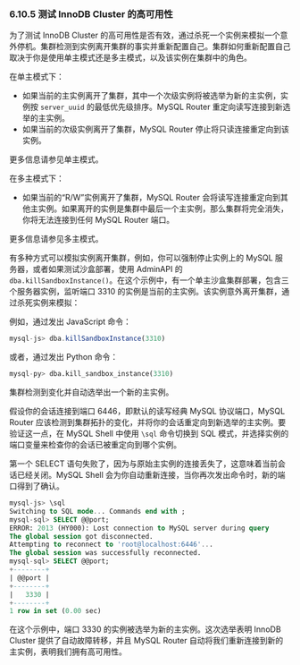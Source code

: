 ### 6.10.5 测试 InnoDB Cluster 的高可用性

为了测试 InnoDB Cluster 的高可用性是否有效，通过杀死一个实例来模拟一个意外停机。集群检测到实例离开集群的事实并重新配置自己。集群如何重新配置自己取决于你是使用单主模式还是多主模式，以及该实例在集群中的角色。

在单主模式下：

- 如果当前的主实例离开了集群，其中一个次级实例将被选举为新的主实例，实例按 `server_uuid` 的最低优先级排序。MySQL Router 重定向读写连接到新选举的主实例。
- 如果当前的次级实例离开了集群，MySQL Router 停止将只读连接重定向到该实例。

更多信息请参见单主模式。

在多主模式下：

- 如果当前的“R/W”实例离开了集群，MySQL Router 会将读写连接重定向到其他主实例。如果离开的实例是集群中最后一个主实例，那么集群将完全消失，你将无法连接到任何 MySQL Router 端口。

更多信息请参见多主模式。

有多种方式可以模拟实例离开集群，例如，你可以强制停止实例上的 MySQL 服务器，或者如果测试沙盒部署，使用 AdminAPI 的 `dba.killSandboxInstance()`。在这个示例中，有一个单主沙盒集群部署，包含三个服务器实例，监听端口 3310 的实例是当前的主实例。该实例意外离开集群，通过杀死实例来模拟：

例如，通过发出 JavaScript 命令：

```javascript
mysql-js> dba.killSandboxInstance(3310)
```

或者，通过发出 Python 命令：

```python
mysql-py> dba.kill_sandbox_instance(3310)
```

集群检测到变化并自动选举出一个新的主实例。

假设你的会话连接到端口 6446，即默认的读写经典 MySQL 协议端口，MySQL Router 应该检测到集群拓扑的变化，并将你的会话重定向到新选举的主实例。要验证这一点，在 MySQL Shell 中使用 `\sql` 命令切换到 SQL 模式，并选择实例的端口变量来检查你的会话已被重定向到哪个实例。

第一个 SELECT 语句失败了，因为与原始主实例的连接丢失了，这意味着当前会话已经关闭。MySQL Shell 会为你自动重新连接，当你再次发出命令时，新的端口得到了确认。

```sql
mysql-js> \sql
Switching to SQL mode... Commands end with ;
mysql-sql> SELECT @@port;
ERROR: 2013 (HY000): Lost connection to MySQL server during query
The global session got disconnected.
Attempting to reconnect to 'root@localhost:6446'...
The global session was successfully reconnected.
mysql-sql> SELECT @@port;
+--------+
| @@port |
+--------+
|   3330 |
+--------+
1 row in set (0.00 sec)
```

在这个示例中，端口 3330 的实例被选举为新的主实例。这次选举表明 InnoDB Cluster 提供了自动故障转移，并且 MySQL Router 自动将我们重新连接到新的主实例，表明我们拥有高可用性。